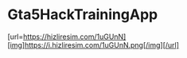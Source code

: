 # Gta5HackTrainingApp
[url=https://hizliresim.com/1uGUnN][img]https://i.hizliresim.com/1uGUnN.png[/img][/url]
